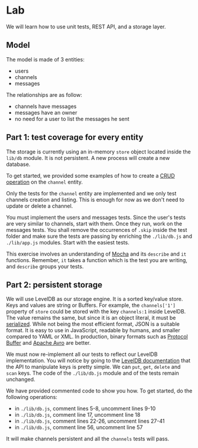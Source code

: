 
# Lab

We will learn how to use unit tests, REST API, and a storage layer.

## Model

The model is made of 3 entities:
- users
- channels
- messages

The relationships are as follow:
- channels have messages
- messages have an owner
- no need for a user to list the messages he sent

## Part 1: test coverage for every entity

The storage is currently using an in-memory `store` object located inside the `lib/db` module. It is not persistent. A new process will create a new database.

To get started, we provided some examples of how to create a [CRUD operation](https://en.wikipedia.org/wiki/Create,_read,_update_and_delete) on the `channel` entity.

Only the tests for the `channel` entity are implemented and we only test channels creation and listing. This is enough for now as we don't need to update or delete a channel.

You must implement the users and messages tests. Since the user's tests are very similar to channels, start with them. Once they run, work on the messages tests. You shall remove the occurrences of `.skip` inside the test folder and make sure the tests are passing by enriching the `./lib/db.js` and `./lib/app.js` modules. Start with the easiest tests.

This exercise involves an understanding of [Mocha](https://mochajs.org/) and its `describe` and `it` functions. Remember, `it` takes a function which is the test you are writing, and `describe` groups your tests.

## Part 2: persistent storage

We will use LevelDB as our storage engine. It is a sorted key/value store. Keys and values are string or Buffers. For example, the `channels['1']` property of `store` could be stored with the key `channels:1` inside LevelDB. The value remains the same, but since it is an object literal, it must be [serialized](https://en.wikipedia.org/wiki/Serialization). While not being the most efficient format, JSON is a suitable format. It is easy to use in JavaScript, readable by humans, and smaller compared to YAML or XML. In production, binary formats such as [Protocol Buffer](https://en.wikipedia.org/wiki/Protocol_Buffers) and [Apache Avro](https://en.wikipedia.org/wiki/Apache_Avro) are better.

We must now re-implement all our tests to reflect our LevelDB implementation. You will notice by going to the [LevelDB documentation](https://www.npmjs.com/package/level) that the API to manipulate keys is pretty simple. We can `put`, `get`, `delete` and `scan` keys. The code of the `./lib/db.js` module and of the tests remain unchanged.

We have provided commented code to show you how. To get started, do the following operations:

- in `./lib/db.js`, comment lines 5-8, uncomment lines 9-10
- in `./lib/db.js`, comment line 17, uncomment line 18
- in `./lib/db.js`, comment lines 22-26, uncomment lines 27-41
- in `./lib/db.js`, comment line 56, uncomment line 57

It will make channels persistent and all the `channels` tests will pass.
